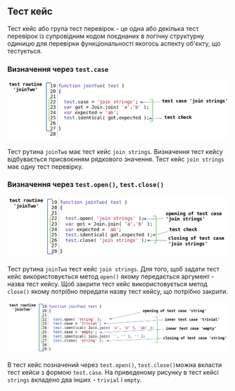 ## Тест кейс

Тест кейс або група тест перевірок - це одна або декілька тест перевірок із супровідним кодом поєднаних в логічну структурну одиницю для перевірки функціональності якогось аспекту об'єкту, що тестується.

### Визначення через `test.case`

![test.case.simple](../../images/test.case.simple.png)

Тест рутина `joinTwo` має тест кейс `join strings`. Визначення тест кейсу відбувається присвоєнням рядкового значення. Тест кейс `join strings` має одну тест перевірку.

### Визначення через `test.open()`, `test.close()`

![test.case.open1](../../images/test.case.open1.png)

Тест рутина `joinTwo` тест кейс `join strings`. Для того, щоб задати тест кейс використовується метод `open()` якому передається аргумент - назва тест кейсу. Щоб закрити тест кейс використовується метод `close()` якому потрібно передати назву тест кейсу, що потрібно закрити.

![test.case.open2](../../images/test.case.open2.png)

В тест кейс позначений через `test.open()`, `test.close()`можна вкласти тест кейси з формою `test.case`. На приведеному рисунку в тест кейсі `strings` вкладено два інших - `trivial` i `empty`.  
